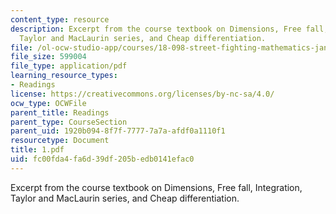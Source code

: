 ```yaml
---
content_type: resource
description: Excerpt from the course textbook on Dimensions, Free fall, Integration,
  Taylor and MacLaurin series, and Cheap differentiation.
file: /ol-ocw-studio-app/courses/18-098-street-fighting-mathematics-january-iap-2008/fc00fda4fa6d39df205bedb0141efac0_1.pdf
file_size: 599004
file_type: application/pdf
learning_resource_types:
- Readings
license: https://creativecommons.org/licenses/by-nc-sa/4.0/
ocw_type: OCWFile
parent_title: Readings
parent_type: CourseSection
parent_uid: 1920b094-8f7f-7777-7a7a-afdf0a1110f1
resourcetype: Document
title: 1.pdf
uid: fc00fda4-fa6d-39df-205b-edb0141efac0
---
```

Excerpt from the course textbook on Dimensions, Free fall, Integration, Taylor and MacLaurin series, and Cheap differentiation.